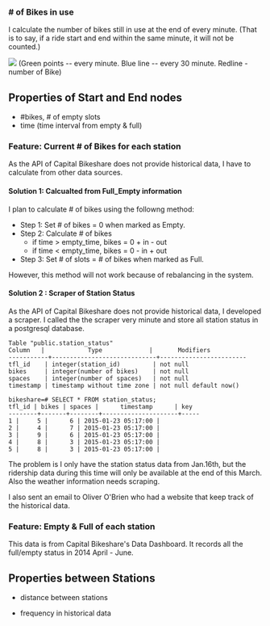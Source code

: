 ### # of Bikes in use
I calculate the number of bikes still in use at the end of every minute. (That is to say, if a ride start and end within the same minute, it will not be counted.)  

![](https://googledrive.com/host/0B47woKFE0zXeZUN1Rkp2bTdneWs/inservicejune30.png)
(Green points -- every minute. Blue line -- every 30 minute. Redline - number of Bike)

## Properties of Start and End nodes
* \#bikes, \# of empty slots
* time (time interval from empty & full)


### Feature: Current \# of Bikes for each station
As the API of Capital Bikeshare does not provide historical data, I have to calculate from other data sources.

#### Solution 1: Calcualted from Full_Empty information
I plan to calculate \# of bikes using the followng method:
* Step 1: Set \# of bikes = 0 when marked as Empty.
* Step 2: Calculate \# of bikes
  * if time > empty_time, bikes = 0 + in - out
  * if time < empty_time, bikes = 0 - in + out
* Step 3: Set \# of slots =  \# of bikes when marked as Full.

However, this method will not work because of rebalancing in the system.


#### Solution 2 : Scraper of Station Status
As the API of Capital Bikeshare does not provide historical data, I developed a scraper. I called the the scraper very minute and store all station status in a postgresql database.
```
Table "public.station_status"
Column   |            Type             |       Modifiers
-----------+-----------------------------+------------------------
tfl_id    | integer(station_id)         | not null
bikes     | integer(number of bikes)    | not null
spaces    | integer(number of spaces)   | not null
timestamp | timestamp without time zone | not null default now()
```
```
bikeshare=# SELECT * FROM station_status;
tfl_id | bikes | spaces |      timestamp      | key
--------+-------+--------+---------------------+-----
1 |     5 |      6 | 2015-01-23 05:17:00 |
2 |     4 |      7 | 2015-01-23 05:17:00 |
3 |     9 |      6 | 2015-01-23 05:17:00 |
4 |     8 |      3 | 2015-01-23 05:17:00 |
5 |     8 |      3 | 2015-01-23 05:17:00 |
```
The problem is I only have the station status data from Jan.16th, but the ridership data during this time will only be available at the end of this March. Also the weather information needs scraping.

I also sent an email to Oliver O'Brien who had a website that keep track of the historical data.

### Feature: Empty & Full of each station
This data is from Capital Bikeshare's Data Dashboard. It records all the full/empty status in 2014 April - June.

## Properties between Stations
* distance between stations

* frequency in historical data
